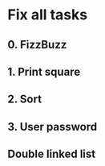 # Fix all tasks
## 0. FizzBuzz
## 1. Print square
## 2. Sort 
## 3. User password 
## Double linked list 
